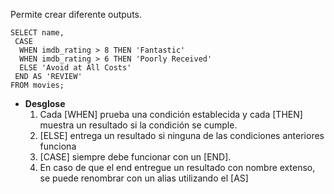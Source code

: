 Permite crear diferente outputs.

```
SELECT name,
 CASE
  WHEN imdb_rating > 8 THEN 'Fantastic'
  WHEN imdb_rating > 6 THEN 'Poorly Received'
  ELSE 'Avoid at All Costs'
 END AS 'REVIEW'
FROM movies;
```

- **Desglose**
	1. Cada [WHEN] prueba una condición establecida y cada [THEN] muestra un resultado si la condición se cumple.
	2. [ELSE] entrega un resultado si ninguna de las condiciones anteriores funciona
	3. [CASE] siempre debe funcionar con un [END].
	4. En caso de que el end entregue un resultado con nombre extenso, se puede renombrar con un alias utilizando el [AS]